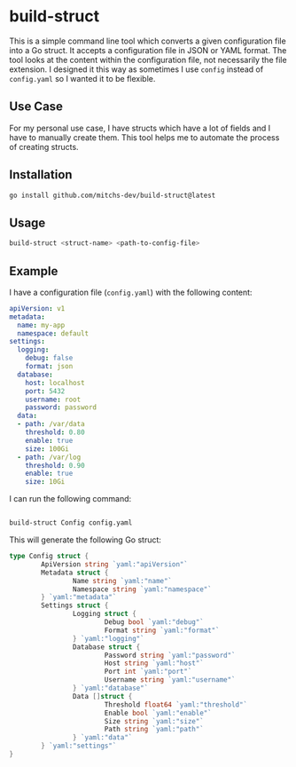 # build-struct

This is a simple command line tool which converts a given configuration file into a Go struct. It accepts a configuration file in JSON or YAML format. The tool looks at the content within the configuration file, not necessarily the file extension. I designed it this way as sometimes I use `config` instead of `config.yaml` so I wanted it to be flexible.

## Use Case

For my personal use case, I have structs which have a lot of fields and I have to manually create them. This tool helps me to automate the process of creating structs.

## Installation

```bash
go install github.com/mitchs-dev/build-struct@latest
```

## Usage

```bash
build-struct <struct-name> <path-to-config-file>
```

## Example

I have a configuration file (`config.yaml`) with the following content:

```yaml
apiVersion: v1
metadata:
  name: my-app
  namespace: default
settings:
  logging: 
    debug: false
    format: json
  database:
    host: localhost
    port: 5432
    username: root
    password: password
  data:
  - path: /var/data
    threshold: 0.80
    enable: true
    size: 100Gi
  - path: /var/log
    threshold: 0.90
    enable: true
    size: 10Gi
```

I can run the following command:

```bash

build-struct Config config.yaml
```

This will generate the following Go struct:

```go
type Config struct {
        ApiVersion string `yaml:"apiVersion"`
        Metadata struct {
                Name string `yaml:"name"`
                Namespace string `yaml:"namespace"`
        } `yaml:"metadata"`
        Settings struct {
                Logging struct {
                        Debug bool `yaml:"debug"`
                        Format string `yaml:"format"`
                } `yaml:"logging"`
                Database struct {
                        Password string `yaml:"password"`
                        Host string `yaml:"host"`
                        Port int `yaml:"port"`
                        Username string `yaml:"username"`
                } `yaml:"database"`
                Data []struct {
                        Threshold float64 `yaml:"threshold"`
                        Enable bool `yaml:"enable"`
                        Size string `yaml:"size"`
                        Path string `yaml:"path"`
                } `yaml:"data"`
        } `yaml:"settings"`
}
```
